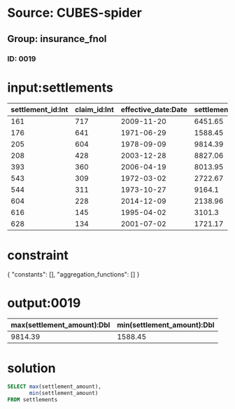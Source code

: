 # Source: CUBES-spider
## Group: insurance_fnol
### ID: 0019

# input:settlements

| settlement_id:Int | claim_id:Int | effective_date:Date | settlement_amount:Dbl |
|---|---|---|---|
| 161 | 717 | 2009-11-20 | 6451.65 |
| 176 | 641 | 1971-06-29 | 1588.45 |
| 205 | 604 | 1978-09-09 | 9814.39 |
| 208 | 428 | 2003-12-28 | 8827.06 |
| 393 | 360 | 2006-04-19 | 8013.95 |
| 543 | 309 | 1972-03-02 | 2722.67 |
| 544 | 311 | 1973-10-27 | 9164.1 |
| 604 | 228 | 2014-12-09 | 2138.96 |
| 616 | 145 | 1995-04-02 | 3101.3 |
| 628 | 134 | 2001-07-02 | 1721.17 |

# constraint

{
  "constants": [],
  "aggregation_functions": []
}

# output:0019

| max(settlement_amount):Dbl | min(settlement_amount):Dbl |
|---|---|
| 9814.39 | 1588.45 |

# solution

```sql
SELECT max(settlement_amount),
       min(settlement_amount)
FROM settlements
```
